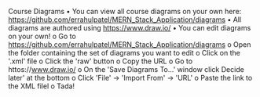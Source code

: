 Course Diagrams
•	You can view all course diagrams on your own here: https://github.com/errahulpatel/MERN_Stack_Application/diagrams 
•	All diagrams are authored using https://www.draw.io/
•	You can edit diagrams on your own!
o	Go to https://github.com/errahulpatel/MERN_Stack_Application/diagrams
o	Open the folder containing the set of diagrams you want to edit
o	Click on the '.xml' file
o	Click the 'raw' button
o	Copy the URL
o	Go to httos://www.draw.io/
o	On the 'Save Diagrams To...' window click Decide later' at the bottom
o	Click 'File' -> 'Import From' -> 'URL'
o	Paste the link to the XML filel
o	Tada!
